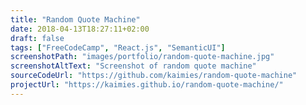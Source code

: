 ```yaml
---
title: "Random Quote Machine"
date: 2018-04-13T18:27:11+02:00
draft: false
tags: ["FreeCodeCamp", "React.js", "SemanticUI"]
screenshotPath: "images/portfolio/random-quote-machine.jpg"
screenshotAltText: "Screenshot of random quote machine"
sourceCodeUrl: "https://github.com/kaimies/random-quote-machine"
projectUrl: "https://kaimies.github.io/random-quote-machine/"
---
```


